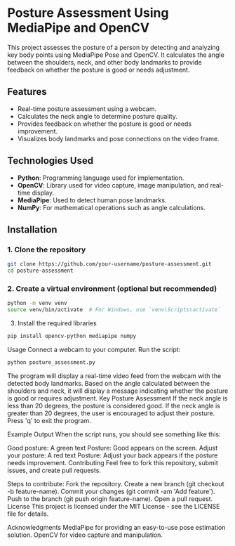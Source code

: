 # Posture Assessment Using MediaPipe and OpenCV

This project assesses the posture of a person by detecting and analyzing key body points using MediaPipe Pose and OpenCV. It calculates the angle between the shoulders, neck, and other body landmarks to provide feedback on whether the posture is good or needs adjustment.

## Features
- Real-time posture assessment using a webcam.
- Calculates the neck angle to determine posture quality.
- Provides feedback on whether the posture is good or needs improvement.
- Visualizes body landmarks and pose connections on the video frame.

## Technologies Used
- **Python**: Programming language used for implementation.
- **OpenCV**: Library used for video capture, image manipulation, and real-time display.
- **MediaPipe**: Used to detect human pose landmarks.
- **NumPy**: For mathematical operations such as angle calculations.

## Installation

### 1. Clone the repository
```bash
git clone https://github.com/your-username/posture-assessment.git
cd posture-assessment
```

### 2. Create a virtual environment (optional but recommended)
```bash
python -m venv venv
source venv/bin/activate  # For Windows, use `venv\Scripts\activate`
```
3. Install the required libraries
```bash
pip install opencv-python mediapipe numpy
```
Usage
Connect a webcam to your computer.
Run the script:
``` bash
python posture_assessment.py
```
The program will display a real-time video feed from the webcam with the detected body landmarks.
Based on the angle calculated between the shoulders and neck, it will display a message indicating whether the posture is good or requires adjustment.
Key Posture Assessment
If the neck angle is less than 20 degrees, the posture is considered good.
If the neck angle is greater than 20 degrees, the user is encouraged to adjust their posture.
Press 'q' to exit the program.

Example Output
When the script runs, you should see something like this:

Good posture: A green text Posture: Good appears on the screen.
Adjust your posture: A red text Posture: Adjust your back appears if the posture needs improvement.
Contributing
Feel free to fork this repository, submit issues, and create pull requests.

Steps to contribute:
Fork the repository.
Create a new branch (git checkout -b feature-name).
Commit your changes (git commit -am 'Add feature').
Push to the branch (git push origin feature-name).
Open a pull request.
License
This project is licensed under the MIT License - see the LICENSE file for details.

Acknowledgments
MediaPipe for providing an easy-to-use pose estimation solution.
OpenCV for video capture and manipulation.
